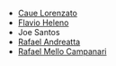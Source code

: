 - [Caue Lorenzato](https://github.com/cauelorenzato)
- [Flavio Heleno](https://github.com/flavioheleno)
- Joe Santos
- [Rafael Andreatta](https://github.com/rafaame)
- [Rafael Mello Campanari](https://github.com/melloc01)

